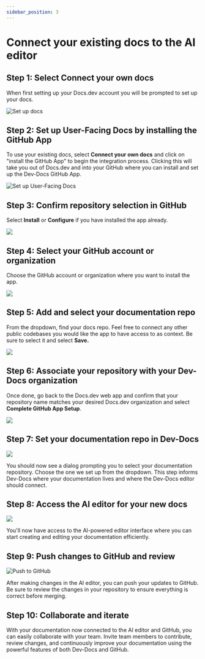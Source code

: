 ```yaml
---
sidebar_position: 3
---
```




# Connect your existing docs to the AI editor

## Step 1: Select **Connect your own docs**

When first setting up your Docs.dev account you will be prompted to set up your docs.

![Set up docs](/img/connect_the_starter_template_to_the_ai_editor/step_8.png)

## Step 2: Set up User-Facing Docs by installing the GitHub App

To use your existing docs, select **Connect your own docs** and click on "install the GitHub App" to begin the integration process. Clicking this will take you out of Docs.dev and into your GitHub where you can install and set up the Dev-Docs GitHub App.

![Set up User-Facing Docs](/img/connect_the_starter_template_to_the_ai_editor/step_11.png)

## Step 3: Confirm repository selection in GitHub

Select **Install** or **Configure** if you have installed the app already.

![](/img/connect_the_starter_template_to_the_ai_editor/step_13.png)

## Step 4: Select your GitHub account or organization

Choose the GitHub account or organization where you want to install the app.

![](/img/connect_the_starter_template_to_the_ai_editor/step_16.png)

## Step 5: Add and select your documentation repo

From the dropdown, find your docs repo. Feel free to connect any other public codebases you would like the app to have access to as context. Be sure to select it and select **Save.**

![](/img/connect_the_starter_template_to_the_ai_editor/step_17.png)

## Step 6: Associate your repository with your Dev-Docs organization

Once done, go back to the Docs.dev web app and confirm that your repository name matches your desired Docs.dev organization and select **Complete GitHub App Setup**.

![](/img/connect_the_starter_template_to_the_ai_editor/step_22.png)

## Step 7: Set your documentation repo in Dev-Docs

![](/img/connect_the_starter_template_to_the_ai_editor/step_25.png)

You should now see a dialog prompting you to select your documentation repository. Choose the one we set up from the dropdown. This step informs Dev-Docs where your documentation lives and where the Dev-Docs editor should connect.

## Step 8: Access the AI editor for your new docs

![](/img/starter_template_edit_docs.png)

You'll now have access to the AI-powered editor interface where you can start creating and editing your documentation efficiently.

## Step 9: Push changes to GitHub and review

![Push to GitHub](/img/connect_the_starter_template_to_the_ai_editor/step_28.png)

After making changes in the AI editor, you can push your updates to GitHub. Be sure to review the changes in your repository to ensure everything is correct before merging.

## Step 10: Collaborate and iterate

With your documentation now connected to the AI editor and GitHub, you can easily collaborate with your team. Invite team members to contribute, review changes, and continuously improve your documentation using the powerful features of both Dev-Docs and GitHub.
